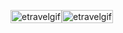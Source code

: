 <div style="display:flex">
<p align="center"><img width=100% src="https://github.com/plonk-jpeg/etravel/blob/main/ressources-etravel/etravel-desktop.gif"alt="etravelgif" /></p>

<p align="center"><img width=100% src="https://github.com/plonk-jpeg/etravel/blob/main/ressources-etravel/etravel-urlfeature.gif" alt="etravelgif" /></p>
</div>

